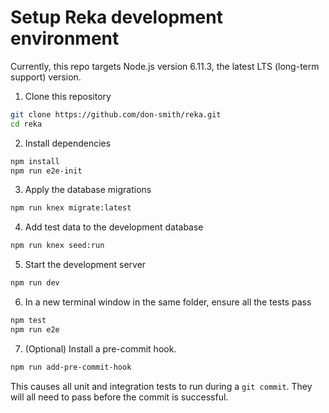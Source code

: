 # Setup Reka development environment

Currently, this repo targets Node.js version 6.11.3, the latest LTS (long-term support) version.

1. Clone this repository

  ```sh
  git clone https://github.com/don-smith/reka.git
  cd reka
  ```

2. Install dependencies

  ```sh
  npm install
  npm run e2e-init
  ```

3. Apply the database migrations

  ```sh
  npm run knex migrate:latest
  ```

4. Add test data to the development database


  ```sh
  npm run knex seed:run
  ```

5. Start the development server

  ```sh
  npm run dev
  ```

6. In a new terminal window in the same folder, ensure all the tests pass


  ```sh
  npm test
  npm run e2e
  ```

7. (Optional) Install a pre-commit hook.

  ```sh
  npm run add-pre-commit-hook
  ```

  This causes all unit and integration tests to run during a `git commit`. They will all need to pass before the commit is successful.

